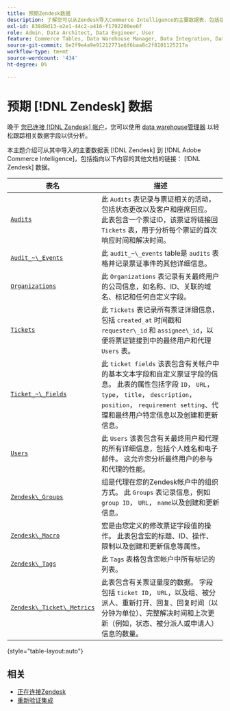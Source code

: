 ```yaml
---
title: 预期Zendesk数据
description: 了解您可以从Zendesk导入Commerce Intelligence的主要数据表，包括指向有关Zendesk数据的其他文档的链接。
exl-id: 838d8d13-e2e1-44c2-a416-f1792200ee6f
role: Admin, Data Architect, Data Engineer, User
feature: Commerce Tables, Data Warehouse Manager, Data Integration, Data Import/Export
source-git-commit: 6e2f9e4a9e91212771e6f6baa8c2f8101125217a
workflow-type: tm+mt
source-wordcount: '434'
ht-degree: 0%

---
```


# 预期 [!DNL Zendesk] 数据

晚于 [您已连接 [!DNL Zendesk] 帐户](../integrations/zendesk.md)，您可以使用 [data warehouse管理器](../../../data-analyst/data-warehouse-mgr/tour-dwm.md) 以轻松跟踪相关数据字段以供分析。

本主题介绍可从其中导入的主要数据表 [!DNL Zendesk] 到 [!DNL Adobe Commerce Intelligence]，包括指向以下内容的其他文档的链接： [!DNL Zendesk] 数据。

| 表名 | 描述 |
|-----|-----|
| [`Audits`](https://developer.zendesk.com/rest_api/docs/core/ticket_audits) | 此 `Audits` 表记录与票证相关的活动，包括状态更改以及客户和座席回应。 此表包含一个票证ID，该票证将链接回 `Tickets` 表，用于分析每个票证的首次响应时间和解决时间。 |
| [`Audit_~\_Events`](https://developer.zendesk.com/rest_api/docs/core/ticket_audits#audit-events) | 此 `audit_~\_events` table是 `audits` 表格并记录票证事件的其他详细信息。 |
| [`Organizations`](https://developer.zendesk.com/rest_api/docs/core/organizations) | 此 `Organizations` 表记录有关最终用户的公司信息，如名称、ID、关联的域名、标记和任何自定义字段。 |
| [`Tickets`](https://developer.zendesk.com/rest_api/docs/core/tickets) | 此 `Tickets` 表记录所有票证详细信息，包括 `created_at` 时间戳和 `requester\_id` 和 `assignee\_id`，以便将票证链接到中的最终用户和代理 `Users` 表。 |
| [`Ticket_~\_Fields`](https://developer.zendesk.com/rest_api/docs/core/ticket_fields) | 此 `ticket fields` 该表包含有关帐户中的基本文本字段和自定义票证字段的信息。 此表的属性包括字段 `ID`， `URL`， `type`， `title`， `description`， `position`， `requirement setting`、代理和最终用户特定信息以及创建和更新信息。 |
| [`Users`](https://developer.zendesk.com/rest_api/docs/core/users) | 此 `Users` 该表包含有关最终用户和代理的所有详细信息，包括个人姓名和电子邮件。 这允许您分析最终用户的参与和代理的性能。 |
| [`Zendesk\_Groups`](https://developer.zendesk.com/rest_api/docs/core/groups) | 组是代理在您的Zendesk帐户中的组织方式。 此 `Groups` 表记录信息，例如 `group ID`， `URL`， `name`以及创建和更新信息。 |
| [`Zendesk\_Macro`](https://developer.zendesk.com/rest_api/docs/core/macros) | 宏是由您定义的修改票证字段值的操作。 此表包含宏的标题、ID、操作、限制以及创建和更新信息等属性。 |
| [`Zendesk\_Tags`](https://developer.zendesk.com/rest_api/docs/core/tags) | 此 `Tags` 表格包含您帐户中所有标记的列表。 |
| [`Zendesk\_Ticket\_Metrics`](https://developer.zendesk.com/rest_api/docs/core/ticket_metrics#ticket-metrics) | 此表包含有关票证量度的数据。 字段包括 `ticket ID`， `URL`，以及组、被分派人、重新打开、回复、回复时间（以分钟为单位）、完整解决时间和上次更新（例如，状态、被分派人或申请人）信息的数量。 |

{style="table-layout:auto"}

## 相关

* [正在连接Zendesk](../integrations/zendesk.md)
* [重新验证集成](https://experienceleague.adobe.com/docs/commerce-knowledge-base/kb/how-to/mbi-reauthenticating-integrations.html)
